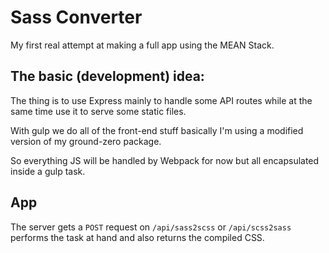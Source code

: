 # Sass Converter
My first real attempt at making a full app using the MEAN Stack.

## The basic (development) idea:
The thing is to use Express mainly to handle some API routes while at the same time use it to serve some static files.

With gulp we do all of the front-end stuff basically I'm using a modified version of my ground-zero package.

So everything JS will be handled by Webpack for now but all encapsulated inside a gulp task.

## App
The server gets a `POST` request on `/api/sass2scss` or `/api/scss2sass` performs the task at hand and also returns the compiled CSS.
